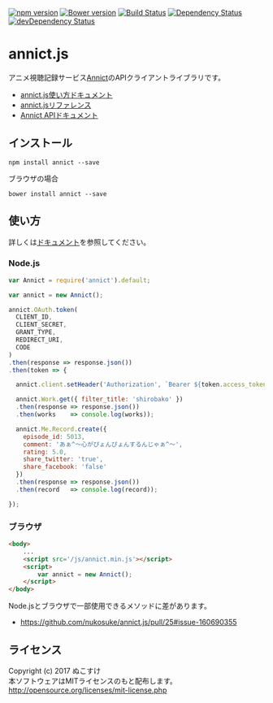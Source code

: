[![npm version](https://badge.fury.io/js/annict.svg)](https://badge.fury.io/js/annict)
[![Bower version](https://badge.fury.io/bo/annict.svg)](https://badge.fury.io/bo/annict)
[![Build Status](https://travis-ci.org/nukosuke/annict.js.svg?branch=develop)](https://travis-ci.org/nukosuke/annict.js)
[![Dependency Status](https://david-dm.org/nukosuke/annict.js.svg)](https://david-dm.org/nukosuke/annict.js)
[![devDependency Status](https://david-dm.org/nukosuke/annict.js/dev-status.svg)](https://david-dm.org/nukosuke/annict.js#info=devDependencies)

# annict.js
アニメ視聴記録サービス[Annict](https://annict.com/)のAPIクライアントライブラリです。

- [annict.js使い方ドキュメント](http://qiita.com/nukosuke/items/eb4829de5a0497bd43c2)
- [annict.jsリファレンス](https://nukosuke.github.io/annict.js/)
- [Annict APIドキュメント](https://docs.annict.com/)

## インストール
```
npm install annict --save
```

ブラウザの場合
```
bower install annict --save
```

## 使い方
詳しくは[ドキュメント](http://qiita.com/nukosuke/items/eb4829de5a0497bd43c2)を参照してください。

### Node.js

```js
var Annict = require('annict').default;

var annict = new Annict();

annict.OAuth.token(
  CLIENT_ID,
  CLIENT_SECRET,
  GRANT_TYPE,
  REDIRECT_URI,
  CODE
)
.then(response => response.json())
.then(token => {

  annict.client.setHeader('Authorization', `Bearer ${token.access_token}`);

  annict.Work.get({ filter_title: 'shirobako' })
  .then(response => response.json())
  .then(works    => console.log(works));

  annict.Me.Record.create({
    episode_id: 5013,
    comment: 'あぁ^～心がぴょんぴょんするんじゃぁ^～',
    rating: 5.0,
    share_twitter: 'true',
    share_facebook: 'false'
  })
  .then(response => response.json())
  .then(record   => console.log(record));

});
```

### ブラウザ

```html
<body>
    ...
    <script src='/js/annict.min.js'></script>
    <script>
        var annict = new Annict();
    </script>
</body>
```

Node.jsとブラウザで一部使用できるメソッドに差があります。  
- https://github.com/nukosuke/annict.js/pull/25#issue-160690355

## ライセンス
Copyright (c) 2017 ぬこすけ  
本ソフトウェアはMITライセンスのもと配布します。  
http://opensource.org/licenses/mit-license.php
